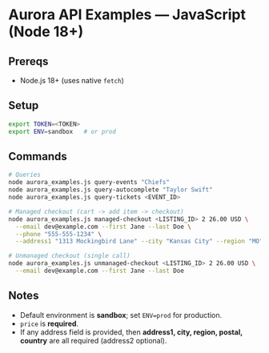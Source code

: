 # Aurora API Examples — JavaScript (Node 18+)

## Prereqs
- Node.js 18+ (uses native `fetch`)

## Setup
```bash
export TOKEN=<TOKEN>
export ENV=sandbox   # or prod
```

## Commands

```bash
# Queries
node aurora_examples.js query-events "Chiefs"
node aurora_examples.js query-autocomplete "Taylor Swift"
node aurora_examples.js query-tickets <EVENT_ID>

# Managed checkout (cart -> add item -> checkout)
node aurora_examples.js managed-checkout <LISTING_ID> 2 26.00 USD \
  --email dev@example.com --first Jane --last Doe \
  --phone "555-555-1234" \
  --address1 "1313 Mockingbird Lane" --city "Kansas City" --region "MO" --postal "64106" --country "US"

# Unmanaged checkout (single call)
node aurora_examples.js unmanaged-checkout <LISTING_ID> 2 26.00 USD \
  --email dev@example.com --first Jane --last Doe
```

## Notes

* Default environment is **sandbox**; set `ENV=prod` for production.
* `price` is **required**.
* If any address field is provided, then **address1, city, region, postal, country** are all required (address2 optional).
